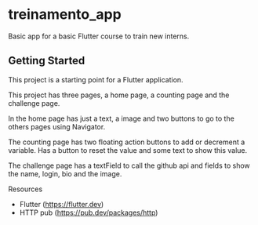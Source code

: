 # treinamento_app

Basic app for a basic Flutter course to train new interns.

## Getting Started

This project is a starting point for a Flutter application.

This project has three pages, a home page, a counting page and the challenge page.

In the home page has just a text, a image and two buttons to go to the others pages using Navigator.

The counting page has two floating action buttons to add or decrement a variable. Has a button to reset the value and some text to show this value.

The challenge page has a textField to call the github api and fields to show the name, login, bio and the image.

Resources
 - Flutter (https://flutter.dev)
 - HTTP pub (https://pub.dev/packages/http)